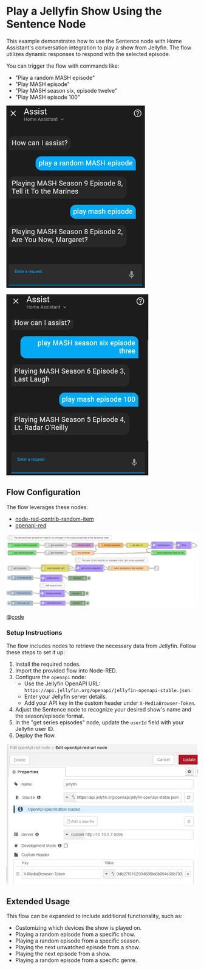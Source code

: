 # Play a Jellyfin Show Using the Sentence Node

This example demonstrates how to use the Sentence node with Home Assistant's conversation integration to play a show from Jellyfin. The flow utilizes dynamic responses to respond with the selected episode.

You can trigger the flow with commands like:

- "Play a random MASH episode"
- "Play MASH episode"
- "Play MASH season six, episode twelve"
- "Play MASH episode 100"

![Flow screenshot](./images/play-jellyfin-show-using-sentence-node_01.png)

![Flow screenshot](./images/play-jellyfin-show-using-sentence-node_02.png)

## Flow Configuration

The flow leverages these nodes:

- [node-red-contrib-random-item](https://flows.nodered.org/node/node-red-contrib-random-item)
- [openapi-red](https://flows.nodered.org/node/openapi-red)

![Flow screenshot](./images/play-jellyfin-show-using-sentence-node_03.png)

@[code](@examples/cookbook/play-jellyfin-show-using-sentence-node/play-jellyfin-show-using-sentence-node.json)

### Setup Instructions

The flow includes nodes to retrieve the necessary data from Jellyfin. Follow these steps to set it up:

1. Install the required nodes.
2. Import the provided flow into Node-RED.
3. Configure the `openapi` node:
   - Use the Jellyfin OpenAPI URL: `https://api.jellyfin.org/openapi/jellyfin-openapi-stable.json`.
   - Enter your Jellyfin server details.
   - Add your API key in the custom header under `X-MediaBrowser-Token`.
4. Adjust the Sentence node to recognize your desired show's name and the season/episode format.
5. In the "get series episodes" node, update the `userId` field with your Jellyfin user ID.
6. Deploy the flow.

![Flow screenshot](./images/play-jellyfin-show-using-sentence-node_04.png)

## Extended Usage

This flow can be expanded to include additional functionality, such as:

- Customizing which devices the show is played on.
- Playing a random episode from a specific show.
- Playing a random episode from a specific season.
- Playing the next unwatched episode from a show.
- Playing the next episode from a show.
- Playing a random episode from a specific genre.
